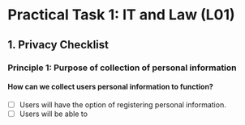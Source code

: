 # Practical Task 1: IT and Law (L01)

## 1. Privacy Checklist

### Principle 1: Purpose of collection of personal information

#### How can we collect users personal information to function?
- [ ] Users will have the option of registering personal information.
- [ ] Users will be able to
